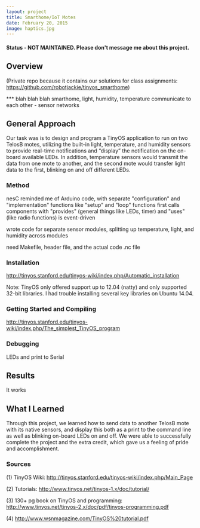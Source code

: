 ```yaml
---
layout: project
title: Smarthome/IoT Motes
date: February 20, 2015
image: haptics.jpg
---
```

#### Status - NOT MAINTAINED. Please don't message me about this project.

## Overview
(Private repo because it contains our solutions for class assignments: 
https://github.com/robotjackie/tinyos_smarthome)

*** blah blah blah smarthome, light, humidity, temperature
communicate to each other - sensor networks

## General Approach
Our task was is to design and program a TinyOS application to run on two TelosB motes, utilizing the built-in light, temperature, and humidity sensors to provide real-time notifications and “display” the notification on the on-board available LEDs. In addition, temperature sensors would transmit the data from one mote to another, and the second mote would transfer light data to the first, blinking on and off different LEDs.


### Method
nesC
reminded me of Arduino code, with separate "configuration" and "implementation" functions
like "setup" and "loop" functions
first calls components with "provides" (general things like LEDs, timer) and "uses" (like radio functions)
is event-driven 

wrote code for separate sensor modules, splitting up temperature, light, and humidity across modules

need Makefile, header file, and the actual code .nc file

### Installation
http://tinyos.stanford.edu/tinyos-wiki/index.php/Automatic_installation

Note: TinyOS only offered support up to 12.04 (natty) and only supported 32-bit libraries. I had trouble installing several key libraries on Ubuntu 14.04.

### Getting Started and Compiling
http://tinyos.stanford.edu/tinyos-wiki/index.php/The_simplest_TinyOS_program

### Debugging
LEDs and print to Serial

## Results
It works

## What I Learned
 Through this project, we learned how to send data to another TelosB mote with its native sensors, and display this both as a print to the command line as well as blinking on-board LEDs on and off. We were able to successfully complete the project and the extra credit, which gave us a feeling of pride and accomplishment.

### Sources
(1) TinyOS Wiki: http://tinyos.stanford.edu/tinyos-wiki/index.php/Main_Page

(2) Tutorials: http://www.tinyos.net/tinyos-1.x/doc/tutorial/

(3) 130+ pg book on TinyOS and programming: http://www.tinyos.net/tinyos-2.x/doc/pdf/tinyos-programming.pdf

(4) http://www.wsnmagazine.com/TinyOS%20tutorial.pdf

